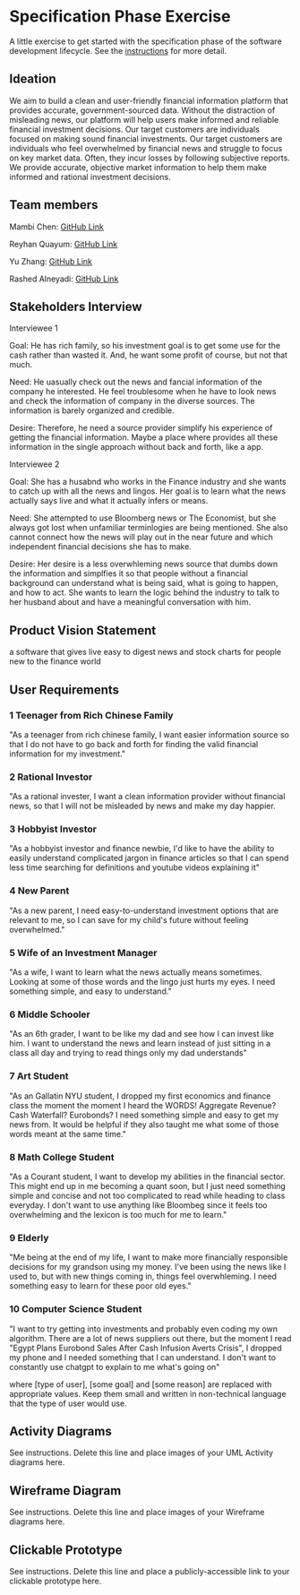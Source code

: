 # Specification Phase Exercise

A little exercise to get started with the specification phase of the software development lifecycle. See the [instructions](instructions.md) for more detail.

## Ideation
We aim to build a clean and user-friendly financial information platform that provides accurate, government-sourced data. Without the distraction of misleading news, our platform will help users make informed and reliable financial investment decisions. Our target customers are individuals focused on making sound financial investments.
Our target customers are individuals who feel overwhelmed by financial news and struggle to focus on key market data. Often, they incur losses by following subjective reports. We provide accurate, objective market information to help them make informed and rational investment decisions.


## Team members

Mambi Chen: [GitHub Link](https://github.com/MambiChen)

Reyhan Quayum: [GitHub Link](https://github.com/reyhanquayum)

Yu Zhang: [GitHub Link](https://github.com/yz7669)

Rashed Alneyadi: [GitHub Link](https://github.com/brshood)

## Stakeholders Interview
Interviewee 1

Goal: He has rich family, so his investment goal is to get some use for the cash rather than wasted it. And, he want some profit of course, but not that much.

Need: He uasually check out the news and fancial information of the company he interested. He feel troublesome when he have to look news and check the information of company in the diverse sources. The information is barely organized and credible. 

Desire: Therefore, he need a source provider simplify his experience of getting the financial information. Maybe a place where provides all these information in the single approach without back and forth, like a app. 

Interviewee 2

Goal: She has a husabnd who works in the Finance industry and she wants to catch up with all the news and lingos. Her goal is to learn what the news actually says live and what it actually infers or means.

Need: She attempted to use Bloomberg news or The Economist, but she always got lost when unfamiliar terminlogies are being mentioned. She also cannot connect how the news will play out in the near future and which independent financial decisions she has to make.

Desire: Her desire is a less overwhleming news source that dumbs down the information and simplfies it so that people without a financial background can understand what is being said, what is going to happen, and how to act. She wants to learn the logic behind the industry to talk to her husband about and have a meaningful conversation with him.

## Product Vision Statement
a software that gives live easy to digest news and stock charts for people new to the finance world

## User Requirements
### 1 Teenager from Rich Chinese Family
"As a teenager from rich chinese family, I want easier information source so that I do not have to go back and forth for finding the valid financial information for my investment."

### 2 Rational Investor
"As a rational invester, I want a clean information provider without financial news, so that I will not be misleaded by news and make my day happier.

### 3 Hobbyist Investor
"As a hobbyist investor and finance newbie, I'd like to have the ability to easily understand complicated jargon in finance articles so that I can spend less time searching for definitions and youtube videos explaining it"

### 4 New Parent
"As a new parent, I need easy-to-understand investment options that are relevant to me, so I can save for my child's future without feeling overwhelmed."

### 5 Wife of an Investment Manager
"As a wife, I want to learn what the news actually means sometimes. Looking at some of those words and the lingo just hurts my eyes. I need something simple, and easy to understand."

### 6 Middle Schooler
"As an 6th grader, I want to be like my dad and see how I can invest like him. I want to understand the news and learn instead of just sitting in a class all day and trying to read things only my dad understands"

### 7 Art Student
"As an Gallatin NYU student, I dropped my first economics and finance class the moment the moment I heard the WORDS! Aggregate Revenue? Cash Waterfall? Eurobonds? I need something simple and easy to get my news from. It would be helpful if they also taught me what some of those words meant at the same time."

### 8 Math College Student
"As a Courant student, I want to develop my abilities in the financial sector. This might end up in me becoming a quant soon, but I just need something simple and concise and not too complicated to read while heading to class everyday. I don't want to use anything like Bloombeg since it feels too overwhelming and the lexicon is too much for me to learn."

### 9 Elderly
"Me being at the end of my life, I want to make more financially responsible decisions for my grandson using my money. I've been using the news like I used to, but with new things coming in, things feel overwhleming. I need something easy to learn for these poor old eyes."

### 10 Computer Science Student
"I want to try getting into investments and probably even coding my own algorithm. There are a lot of news suppliers out there, but the moment I read "Egypt Plans Eurobond Sales After Cash Infusion Averts Crisis", I dropped my phone and I needed something that I can understand. I don't want to constantly use chatgpt to explain to me what's going on" 

where [type of user], [some goal] and [some reason] are replaced with appropriate values. Keep them small and written in non-technical language that the type of user would use.

## Activity Diagrams

See instructions. Delete this line and place images of your UML Activity diagrams here.

## Wireframe Diagram
See instructions. Delete this line and place images of your Wireframe diagrams here.

## Clickable Prototype

See instructions. Delete this line and place a publicly-accessible link to your clickable prototype here.



